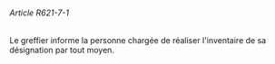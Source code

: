 ###### Article R621-7-1

Le greffier informe la personne chargée de réaliser l'inventaire de sa désignation par tout moyen.

